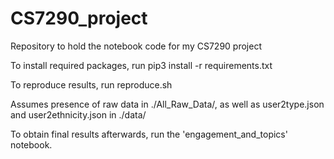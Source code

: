 # CS7290_project
Repository to hold the notebook code for my CS7290 project

To install required packages, run pip3 install -r requirements.txt

To reproduce results, run reproduce.sh

Assumes presence of raw data in ./All_Raw_Data/, as well as user2type.json and user2ethnicity.json in ./data/

To obtain final results afterwards, run the 'engagement_and_topics' notebook.
